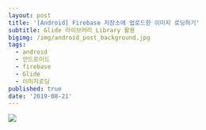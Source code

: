 ```yaml
---
layout: post
title: '[Android] Firebase 저장소에 업로드한 이미지 로딩하기'
subtitle: Glide 라이브러리 Library 활용
bigimg: /img/android_post_background.jpg
tags:
  - android
  - 안드로이드
  - firebase
  - Glide
  - 이미지로딩
published: true
date: '2019-08-21'
---
```


![]({{site.baseurl}}/https://raw.githubusercontent.com/bumptech/glide/master/static/glide_logo.png)

